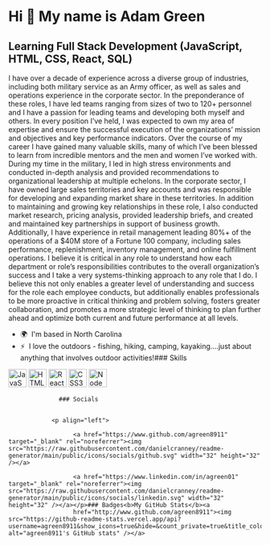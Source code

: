 Hi 👋 My name is Adam Green
===========================

Learning Full Stack Development (JavaScript, HTML, CSS, React, SQL)
-------------------------------------------------------------------

I have over a decade of experience across a diverse group of industries, including both military service as an Army officer, as well as sales and operations experience in the corporate sector. In the preponderance of these roles, I have led teams ranging from sizes of two to 120+ personnel and I have a passion for leading teams and developing both myself and others. In every position I’ve held, I was expected to own my area of expertise and ensure the successful execution of the organizations’ mission and objectives and key performance indicators. Over the course of my career I have gained many valuable skills, many of which I’ve been blessed to learn from incredible mentors and the men and women I’ve worked with. During my time in the military, I led in high stress environments and conducted in-depth analysis and provided recommendations to organizational leadership at multiple echelons. In the corporate sector, I have owned large sales territories and key accounts and was responsible for developing and expanding market share in these territories. In addition to maintaining and growing key relationships in these role, I also conducted market research, pricing analysis, provided leadership briefs, and created and maintained key partnerships in support of business growth. Additionally, I have experience in retail management leading 80%+ of the operations of a $40M store of a Fortune 100 company, including sales performance, replenishment, inventory management, and online fulfillment operations. I believe it is critical in any role to understand how each department or role’s responsibilities contributes to the overall organization’s success and I take a very systems-thinking approach to any role that I do. I believe this not only enables a greater level of understanding and success for the role each employee conducts, but additionally enables professionals to be more proactive in critical thinking and problem solving, fosters greater collaboration, and promotes a more strategic level of thinking to plan further ahead and optimize both current and future performance at all levels.

*   🌍  I'm based in North Carolina
*   ⚡  I love the outdoors - fishing, hiking, camping, kayaking….just about anything that involves outdoor activities!### Skills 
<p align="left">
<a href="https://developer.mozilla.org/en-US/docs/Web/JavaScript" target="_blank" rel="noreferrer"><img src="https://raw.githubusercontent.com/danielcranney/readme-generator/main/public/icons/skills/javascript-colored.svg" width="36" height="36" alt="JavaScript" /></a>
<a href="https://developer.mozilla.org/en-US/docs/Glossary/HTML5" target="_blank" rel="noreferrer"><img src="https://raw.githubusercontent.com/danielcranney/readme-generator/main/public/icons/skills/html5-colored.svg" width="36" height="36" alt="HTML5" /></a>
<a href="https://reactjs.org/" target="_blank" rel="noreferrer"><img src="https://raw.githubusercontent.com/danielcranney/readme-generator/main/public/icons/skills/react-colored.svg" width="36" height="36" alt="React" /></a>
<a href="https://www.w3.org/TR/CSS/#css" target="_blank" rel="noreferrer"><img src="https://raw.githubusercontent.com/danielcranney/readme-generator/main/public/icons/skills/css3-colored.svg" width="36" height="36" alt="CSS3" /></a>
<a href="https://nodejs.org/en/" target="_blank" rel="noreferrer"><img src="https://raw.githubusercontent.com/danielcranney/readme-generator/main/public/icons/skills/nodejs-colored.svg" width="36" height="36" alt="NodeJS" /></a>
</p>
                    
                  ### Socials
                  
                  
                <p align="left">
                          
                      <a href="https://www.github.com/agreen8911" target="_blank" rel="noreferrer"><img src="https://raw.githubusercontent.com/danielcranney/readme-generator/main/public/icons/socials/github.svg" width="32" height="32" /></a>
                          
                      <a href="https://www.linkedin.com/in/agreen01" target="_blank" rel="noreferrer"><img src="https://raw.githubusercontent.com/danielcranney/readme-generator/main/public/icons/socials/linkedin.svg" width="32" height="32" /></a></p>### Badges<b>My GitHub Stats</b><a
                      href="http://www.github.com/agreen8911"><img src="https://github-readme-stats.vercel.app/api?username=agreen8911&show_icons=true&hide=&count_private=true&title_color=0891b2&text_color=ffffff&icon_color=0891b2&bg_color=1c1917&hide_border=true&show_icons=true" alt="agreen8911's GitHub stats" /></a>
